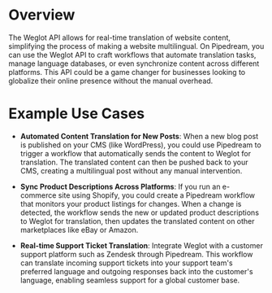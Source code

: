 # Overview

The Weglot API allows for real-time translation of website content, simplifying the process of making a website multilingual. On Pipedream, you can use the Weglot API to craft workflows that automate translation tasks, manage language databases, or even synchronize content across different platforms. This API could be a game changer for businesses looking to globalize their online presence without the manual overhead.

# Example Use Cases

- **Automated Content Translation for New Posts**: When a new blog post is published on your CMS (like WordPress), you could use Pipedream to trigger a workflow that automatically sends the content to Weglot for translation. The translated content can then be pushed back to your CMS, creating a multilingual post without any manual intervention.

- **Sync Product Descriptions Across Platforms**: If you run an e-commerce site using Shopify, you could create a Pipedream workflow that monitors your product listings for changes. When a change is detected, the workflow sends the new or updated product descriptions to Weglot for translation, then updates the translated content on other marketplaces like eBay or Amazon.

- **Real-time Support Ticket Translation**: Integrate Weglot with a customer support platform such as Zendesk through Pipedream. This workflow can translate incoming support tickets into your support team's preferred language and outgoing responses back into the customer's language, enabling seamless support for a global customer base.
